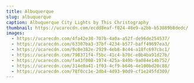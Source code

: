 ```yaml
---
title: Albuquerque
slug: albuquerque
caption: Albuquerque City Lights by This Christography
thumbnail: https://ucarecdn.com/ecdd8eaf-f024-48e9-a2bb-b53889b8dedc/
images:
  - https://ucarecdn.com/4fa42e38-707b-4a0a-a52f-de96de254537/
  - https://ucarecdn.com/63307ba3-37bf-4234-b577-baff49697ea3/
  - https://ucarecdn.com/9c0e382e-2929-4eb8-8c44-a18fc697cbc1/
  - https://ucarecdn.com/798371f4-f5bc-41c4-b70c-e0b4ba91d27b/
  - https://ucarecdn.com/fa43f008-1974-425a-849b-9a084e14b752/
  - https://ucarecdn.com/314e0a41-1f03-4cf9-b646-4e100bd20c88/
  - https://ucarecdn.com/78f0cc1e-2db4-4d93-90d9-cf1e245fd309/
---
```

